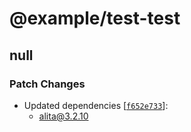 # @example/test-test

## null

### Patch Changes

- Updated dependencies [[`f652e733`](https://github.com/alitajs/alita/commit/f652e733d4aefd93673e75688e0d7ce279fca3b2)]:
  - alita@3.2.10
